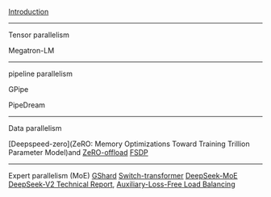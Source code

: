 [Introduction](https://openai.com/index/techniques-for-training-large-neural-networks/)

----------

Tensor parallelism

Megatron-LM 

------

pipeline parallelism 

GPipe 

PipeDream

----

Data parallelism

[Deepspeed-zero](ZeRO: Memory Optimizations Toward Training Trillion  Parameter Model)and [ZeRO-offload](https://www.usenix.org/system/files/atc21-ren-jie.pdf)
[FSDP](https://arxiv.org/abs/2304.11277)


----
Expert parallelism (MoE)
[GShard](https://arxiv.org/abs/2006.16668)
[Switch-transformer](https://arxiv.org/abs/2101.03961)
[DeepSeek-MoE](https://arxiv.org/abs/2401.06066) 
[DeepSeek-V2 Technical Report](https://arxiv.org/abs/2405.04434), 
[Auxiliary-Loss-Free Load Balancing](https://arxiv.org/abs/2408.15664)


